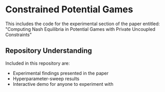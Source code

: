 # Constrained Potential Games 

This includes the code for the experimental section of the paper entitled: "Computing Nash Equilibria in Potential Games with Private
Uncoupled Constraints"

## Repository Understanding

Included in this repository are:

* Experimental findings presented in the paper
* Hyperparameter-sweep results
* Interactive demo for anyone to experiment with

